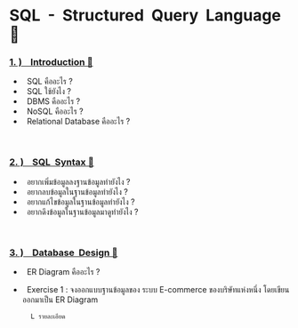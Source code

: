 # SQL &nbsp;-&nbsp; Structured&nbsp; Query&nbsp; Language&nbsp; 🚀

### [1.&nbsp;) &nbsp;&nbsp; Introduction 🔗]()

   -  &nbsp; SQL คืออะไร ?
   -  &nbsp; SQL ใช้ยังไง ?
   -  &nbsp; DBMS คืออะไร ?
   -  &nbsp; NoSQL คืออะไร ?
   -  &nbsp; Relational Database คืออะไร ?

<br/>

### [2.&nbsp;) &nbsp;&nbsp; SQL&nbsp; Syntax 🔗]()

   -  &nbsp; อยากเพิ่มข้อมูลลงฐานข้อมูลทำยังไง ?
   -  &nbsp; อยากลบข้อมูลในฐานข้อมูลทำยังไง ?
   -  &nbsp; อยากแก้ไขข้อมูลในฐานข้อมูลทำยังไง ?
   -  &nbsp; อยากดึงข้อมูลในฐานข้อมูลมาดูทำยังไง ?

<br/>

### [3.&nbsp;) &nbsp;&nbsp; Database&nbsp; Design 🔗]()

   -  &nbsp; ER Diagram คืออะไร ?
   -  &nbsp; Exercise 1 : จงออกแบบฐานข้อมูลของ ระบบ E-commerce ของบริษัทแห่งหนึ่ง โดยเขียนออกมาเป็น ER Diagram

            L รายละเอียด

<br/>
